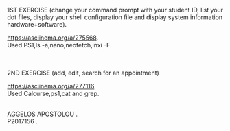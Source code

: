1ST EXERCISE (change your command prompt with your student ID, list your dot files, display your shell configuration file and display system information hardware+software). <br/>

https://asciinema.org/a/275568. <br/>
Used PS1,ls -a,nano,neofetch,inxi -F. <br/>
<br/>
<br/>








2ND EXERCISE  (add, edit, search for an appointment)  <br/>

https://asciinema.org/a/277116 <br/>
Used Calcurse,ps1,cat and grep. <br/>
<br/>



 
AGGELOS APOSTOLOU . <br/>
P2017156 . <br/>
